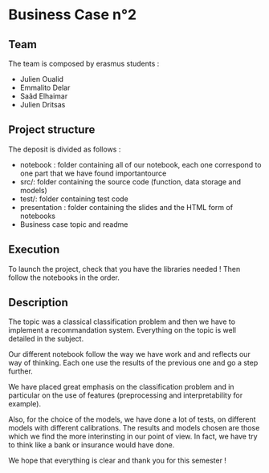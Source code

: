 # Business Case n°2

## Team

The team is composed by erasmus students :

* Julien Oualid
* Emmalito Delar
* Saâd Elhaimar
* Julien Dritsas

## Project structure

The deposit is divided as follows :

- notebook : folder containing all of our notebook, each one correspond to one part that we have found importantource
- src/: folder containing the source code (function, data storage and models)
- test/: folder containing test code
- presentation : folder containing the slides and the HTML form of notebooks
- Business case topic and readme

## Execution

To launch the project, check that you have the libraries needed ! Then follow the notebooks in the order.

## Description

The topic was a classical classification problem and then we have to implement a recommandation system. Everything on the topic is well detailed in the subject.

Our different notebook follow the way we have work and and reflects our way of thinking. Each one use the results of the previous one and go a step further.

We have placed great emphasis on the classification problem and in particular on the use of features (preprocessing and interpretability for example).

Also, for the choice of the models, we have done a lot of tests, on different models with different calibrations. The results and models chosen are those which we find the more interinsting in our point of view. In fact, we have try to think like a bank or insurance would have done.

We hope that everything is clear and thank you for this semester !
